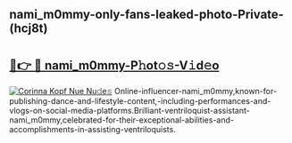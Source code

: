 ## nami_m0mmy-only-fans​-leaked-photo​-Private-(hcj8t)


# <h2><a href="https://mediaupload.pro?title=nami_m0mmy&ref=git">🔗👉 🔴 nami_m0mmy-P𝚑ot𝚘𝚜-V𝚒d𝚎o</a></h2>

[![Corinna Kopf Nue Nu𝚍e𝚜](https://i.imgur.com/0qMVB7G.gif)](https://mediaupload.pro?title=nami_m0mmy&ref=git)
Online-influencer-nami_m0mmy,known-for-publishing-dance-and-lifestyle-content,-including-performances-and-vlogs-on-social-media-platforms.Brilliant-ventriloquist-assistant-nami_m0mmy,celebrated-for-their-exceptional-abilities-and-accomplishments-in-assisting-ventriloquists.  